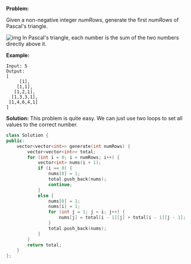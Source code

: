 **Problem:**

Given a non-negative integer *numRows*, generate the first *numRows* of Pascal's triangle.

![img](https://upload.wikimedia.org/wikipedia/commons/0/0d/PascalTriangleAnimated2.gif)
In Pascal's triangle, each number is the sum of the two numbers directly above it.

**Example:**

```
Input: 5
Output:
[
     [1],
    [1,1],
   [1,2,1],
  [1,3,3,1],
 [1,4,6,4,1]
]
```

**Solution:**
This problem is quite easy. We can just use two loops to set all values to the correct number.

```c++
class Solution {
public:
    vector<vector<int>> generate(int numRows) {
        vector<vector<int>> total;
        for (int i = 0; i < numRows; i++) {
            vector<int> nums(i + 1);
            if (i == 0) {
                nums[0] = 1;
                total.push_back(nums);
                continue;
            }
            else {
                nums[0] = 1;
                nums[i] = 1;
                for (int j = 1; j < i; j++) {
                    nums[j] = total[i - 1][j] + total[i - 1][j - 1];
                }
                total.push_back(nums);
            }
        }
        return total;
    }
};
```


